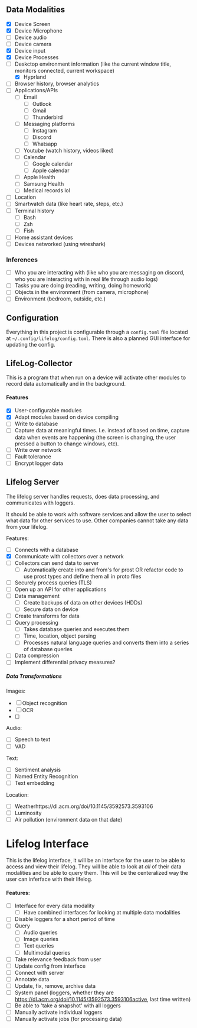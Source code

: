## Data Modalities

- [x] Device Screen
- [x] Device Microphone
- [ ] Device audio
- [ ] Device camera
- [x] Device input
- [x] Device Processes
- [ ] Deskctop environment information (like the current window title, monitors connected, current workspace)
  - [x] Hyprland
- [ ] Browser history, browser analytics
- [ ] Applications/APIs
  - [ ] Email
    - [ ] Outlook
    - [ ] Gmail
    - [ ] Thunderbird
  - [ ] Messaging platforms
    - [ ] Instagram
    - [ ] Discord
    - [ ] Whatsapp
  - [ ] Youtube (watch history, videos liked)
  - [ ] Calendar
    - [ ] Google calendar
    - [ ] Apple calendar
  - [ ] Apple Health
  - [ ] Samsung Health
  - [ ] Medical records lol
- [ ] Location
- [ ] Smartwatch data (like heart rate, steps, etc.)
- [ ] Terminal history
  - [ ] Bash
  - [ ] Zsh
  - [ ] Fish
- [ ] Home assistant devices
- [ ] Devices networked (using wireshark)

### Inferences

- [ ] Who you are interacting with (like who you are messaging on discord, who you are interacting with in real life through audio logs)
- [ ] Tasks you are doing (reading, writing, doing homework)
- [ ] Objects in the environment (from camera, microphone)
- [ ] Environment (bedroom, outside, etc.)

## Configuration

Everything in this project is configurable through a `config.toml` file located at `~/.config/lifelog/config.toml`. There is also a planned GUI interface for updating the config.

## LifeLog-Collector

This is a program that when run on a device will activate other modules to record data automatically and in the background.

#### Features

- [x] User-configurable modules
- [x] Adapt modules based on device compiling
- [ ] Write to database
- [ ] Capture data at meaningful times. I.e. instead of based on time, capture data when events are happening (the screen is changing, the user pressed a button to change windows, etc).
- [ ] Write over network
- [ ] Fault tolerance
- [ ] Encrypt logger data

## Lifelog Server

The lifelog server handles requests, does data processing, and communicates with loggers.

It should be able to work with software services and allow the user to select what data for other services to use. Other companies cannot take any data from your lifelog.

Features:

- [ ] Connects with a database
- [x] Communicate with collectors over a network
- [ ] Collectors can send data to server
  - [ ] Automatically create into and from's for prost OR refactor code to use prost types and define them all in proto files
- [ ] Securely process queries (TLS)
- [ ] Open up an API for other applications
- [ ] Data management
  - [ ] Create backups of data on other devices (HDDs)
  - [ ] Secure data on device
- [ ] Create transforms for data
- [ ] Query processing
  - [ ] Takes database queries and executes them
  - [ ] Time, location, object parsing
  - [ ] Processes natural language queries and converts them into a series of database queries
- [ ] Data compression
- [ ] Implement differential privacy measures?

##### Data Transformations

Images:

- [ ] Object recognition
- [ ] OCR
- [ ]

Audio:

- [ ] Speech to text
- [ ] VAD

Text:

- [ ] Sentiment analysis
- [ ] Named Entity Recognition
- [ ] Text embedding

Location:

- [ ] Weatherhttps://dl.acm.org/doi/10.1145/3592573.3593106
- [ ] Luminosity
- [ ] Air pollution (environment data on that date)

# Lifelog Interface

This is the lifelog interface, it will be an interface for the user to be able to access and view their lifelog. They will be able to look at _all_ of their data modalities and be able to query them. This will be the centeralized way the user can inferface with their lifelog.

#### Features:

- [ ] Interface for every data modality
  - [ ] Have combined interfaces for looking at multiple data modalities
- [ ] Disable loggers for a short period of time
- [ ] Query
  - [ ] Audio queries
  - [ ] Image queries
  - [ ] Text queries
  - [ ] Multimodal queries
- [ ] Take relevance feedback from user
- [ ] Update config from interface
- [ ] Connect with server
- [ ] Annotate data
- [ ] Update, fix, remove, archive data
- [ ] System panel (loggers, whether they are https://dl.acm.org/doi/10.1145/3592573.3593106active, last time written)
- [ ] Be able to 'take a snapshot' with all loggers
- [ ] Manually activate individual loggers
- [ ] Manually activate jobs (for processing data)
